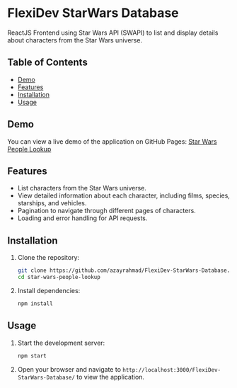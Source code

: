 # FlexiDev StarWars Database

ReactJS Frontend using Star Wars API (SWAPI) to list and display details about characters from the Star Wars universe.

## Table of Contents

- [Demo](#demo)
- [Features](#features)
- [Installation](#installation)
- [Usage](#usage)

## Demo

You can view a live demo of the application on GitHub Pages: [Star Wars People Lookup](https://azayrahmad.github.io/FlexiDev-StarWars-Database/)

## Features

- List characters from the Star Wars universe.
- View detailed information about each character, including films, species, starships, and vehicles.
- Pagination to navigate through different pages of characters.
- Loading and error handling for API requests.

## Installation

1. Clone the repository:

   ```bash
   git clone https://github.com/azayrahmad/FlexiDev-StarWars-Database.git
   cd star-wars-people-lookup
   ```

2. Install dependencies:

   ```bash
   npm install
   ```

## Usage

1. Start the development server:

   ```bash
   npm start
   ```

2. Open your browser and navigate to `http://localhost:3000/FlexiDev-StarWars-Database/` to view the application.
